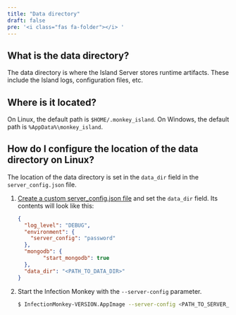 ```yaml
---
title: "Data directory"
draft: false
pre: '<i class="fas fa-folder"></i> '
---
```


## What is the data directory?

The data directory is where the Island Server stores runtime artifacts. These
include the Island logs, configuration files, etc.

## Where is it located?

On Linux, the default path is `$HOME/.monkey_island`.
On Windows, the default path is `%AppData%\monkey_island`.

## How do I configure the location of the data directory on Linux?

The location of the data directory is set in the `data_dir` field in the
`server_config.json` file.

1. [Create a custom server_config.json file](../server-configuration) and set the `data_dir` field. Its
   contents will look like this:

    ```json
    {
      "log_level": "DEBUG",
      "environment": {
        "server_config": "password"
      },
      "mongodb": {
            "start_mongodb": true
      },
      "data_dir": "<PATH_TO_DATA_DIR>"
    }
    ```

1. Start the Infection Monkey with the `--server-config` parameter.

    ```bash
    $ InfectionMonkey-VERSION.AppImage --server-config <PATH_TO_SERVER_CONFIG>
    ```
